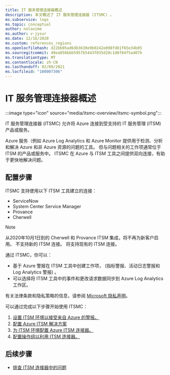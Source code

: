 ```yaml
---
title: IT 服务管理连接器概述
description: 本文概述了 IT 服务管理连接器 (ITSMC) 。
ms.subservice: logs
ms.topic: conceptual
author: nolavime
ms.author: v-jysur
ms.date: 12/16/2020
ms.custom: references_regions
ms.openlocfilehash: d22bb05ad6db3630e9b0242e098fd81f65e34b05
ms.sourcegitcommit: 49ea056bbb5957b5443f035d28c1d8f84f5a407b
ms.translationtype: MT
ms.contentlocale: zh-CN
ms.lasthandoff: 02/09/2021
ms.locfileid: "100007306"
---
```

# <a name="it-service-management-connector-overview"></a>IT 服务管理连接器概述

:::image type="icon" source="media/itsmc-overview/itsmc-symbol.png":::

IT 服务管理连接器 (ITSMC) 允许将 Azure 连接到受支持的 IT 服务管理 (ITSM) 产品或服务。

Azure 服务（例如 Azure Log Analytics 和 Azure Monitor 提供用于检测、分析和解决 Azure 和非 Azure 资源的问题的工具。 但与问题相关的工作项通常位于 ITSM 的产品或服务中。 ITSMC 在 Azure 与 ITSM 工具之间提供双向连接，有助于更快地解决问题。

## <a name="configuration-steps"></a>配置步骤

ITSMC 支持使用以下 ITSM 工具建立的连接：

-   ServiceNow
-   System Center Service Manager
-   Provance
-   Cherwell

   >[!NOTE]
> 从2020年10月1日到的 Cherwell 和 Provance ITSM 集成，将不再为新客户启用。 不支持新的 ITSM 连接。
> 将支持现有的 ITSM 连接。

通过 ITSMC，你可以：

-  基于 Azure 警报在 ITSM 工具中创建工作项， (指标警报、活动日志警报和 Log Analytics 警报) 。
-  可以选择将 ITSM 工具中的事件和更改请求数据同步到 Azure Log Analytics 工作区。

有关法律条款和隐私策略的信息，请参阅 [Microsoft 隐私声明](https://go.microsoft.com/fwLink/?LinkID=522330&clcid=0x9)。

可以通过完成以下步骤开始使用 ITSMC：

1. [设置 ITSM 环境以接受来自 Azure 的警报。](./itsmc-connections.md)
1. [配置 Azure ITSM 解决方案](./itsmc-definition.md#add-it-service-management-connector)
1. [为 ITSM 环境配置 Azure ITSM 连接器。](./itsmc-definition.md#create-an-itsm-connection)
1. [配置操作组以利用 ITSM 连接器。](./itsmc-definition.md#define-a-template)

## <a name="next-steps"></a>后续步骤

* [排查 ITSM 连接器中的问题](./itsmc-resync-servicenow.md)
